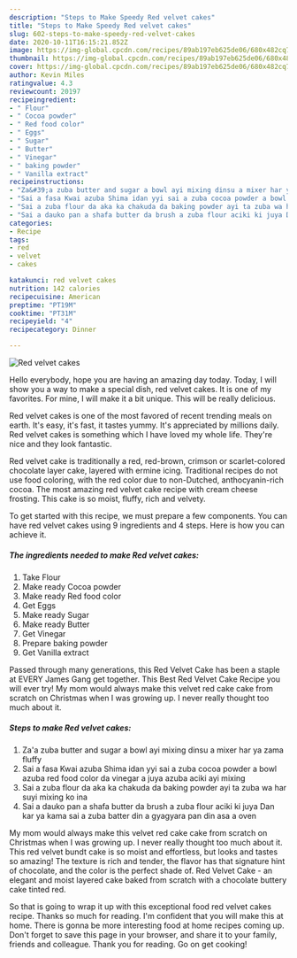 ```yaml
---
description: "Steps to Make Speedy Red velvet cakes"
title: "Steps to Make Speedy Red velvet cakes"
slug: 602-steps-to-make-speedy-red-velvet-cakes
date: 2020-10-11T16:15:21.852Z
image: https://img-global.cpcdn.com/recipes/89ab197eb625de06/680x482cq70/red-velvet-cakes-recipe-main-photo.jpg
thumbnail: https://img-global.cpcdn.com/recipes/89ab197eb625de06/680x482cq70/red-velvet-cakes-recipe-main-photo.jpg
cover: https://img-global.cpcdn.com/recipes/89ab197eb625de06/680x482cq70/red-velvet-cakes-recipe-main-photo.jpg
author: Kevin Miles
ratingvalue: 4.3
reviewcount: 20197
recipeingredient:
- " Flour"
- " Cocoa powder"
- " Red food color"
- " Eggs"
- " Sugar"
- " Butter"
- " Vinegar"
- " baking powder"
- " Vanilla extract"
recipeinstructions:
- "Za&#39;a zuba butter and sugar a bowl ayi mixing dinsu a mixer har ya zama fluffy"
- "Sai a fasa Kwai azuba Shima idan yyi sai a zuba cocoa powder a bowl azuba red food color da vinegar a juya azuba aciki ayi mixing"
- "Sai a zuba flour da aka ka chakuda da baking powder ayi ta zuba wa har suyi mixing ko ina"
- "Sai a dauko pan a shafa butter da brush a zuba flour aciki ki juya Dan kar ya kama sai a zuba batter din a gyagyara pan din asa a oven"
categories:
- Recipe
tags:
- red
- velvet
- cakes

katakunci: red velvet cakes 
nutrition: 142 calories
recipecuisine: American
preptime: "PT19M"
cooktime: "PT31M"
recipeyield: "4"
recipecategory: Dinner

---
```



![Red velvet cakes](https://img-global.cpcdn.com/recipes/89ab197eb625de06/680x482cq70/red-velvet-cakes-recipe-main-photo.jpg)

Hello everybody, hope you are having an amazing day today. Today, I will show you a way to make a special dish, red velvet cakes. It is one of my favorites. For mine, I will make it a bit unique. This will be really delicious.

Red velvet cakes is one of the most favored of recent trending meals on earth. It's easy, it's fast, it tastes yummy. It's appreciated by millions daily. Red velvet cakes is something which I have loved my whole life. They're nice and they look fantastic.

Red velvet cake is traditionally a red, red-brown, crimson or scarlet-colored chocolate layer cake, layered with ermine icing. Traditional recipes do not use food coloring, with the red color due to non-Dutched, anthocyanin-rich cocoa. The most amazing red velvet cake recipe with cream cheese frosting. This cake is so moist, fluffy, rich and velvety.


To get started with this recipe, we must prepare a few components. You can have red velvet cakes using 9 ingredients and 4 steps. Here is how you can achieve it.

<!--inarticleads1-->

##### The ingredients needed to make Red velvet cakes:

1. Take  Flour
1. Make ready  Cocoa powder
1. Make ready  Red food color
1. Get  Eggs
1. Make ready  Sugar
1. Make ready  Butter
1. Get  Vinegar
1. Prepare  baking powder
1. Get  Vanilla extract


Passed through many generations, this Red Velvet Cake has been a staple at EVERY James Gang get together. This Best Red Velvet Cake Recipe you will ever try! My mom would always make this velvet red cake cake from scratch on Christmas when I was growing up. I never really thought too much about it. 

<!--inarticleads2-->

##### Steps to make Red velvet cakes:

1. Za&#39;a zuba butter and sugar a bowl ayi mixing dinsu a mixer har ya zama fluffy
1. Sai a fasa Kwai azuba Shima idan yyi sai a zuba cocoa powder a bowl azuba red food color da vinegar a juya azuba aciki ayi mixing
1. Sai a zuba flour da aka ka chakuda da baking powder ayi ta zuba wa har suyi mixing ko ina
1. Sai a dauko pan a shafa butter da brush a zuba flour aciki ki juya Dan kar ya kama sai a zuba batter din a gyagyara pan din asa a oven


My mom would always make this velvet red cake cake from scratch on Christmas when I was growing up. I never really thought too much about it. This red velvet bundt cake is so moist and effortless, but looks and tastes so amazing! The texture is rich and tender, the flavor has that signature hint of chocolate, and the color is the perfect shade of. Red Velvet Cake - an elegant and moist layered cake baked from scratch with a chocolate buttery cake tinted red. 

So that is going to wrap it up with this exceptional food red velvet cakes recipe. Thanks so much for reading. I'm confident that you will make this at home. There is gonna be more interesting food at home recipes coming up. Don't forget to save this page in your browser, and share it to your family, friends and colleague. Thank you for reading. Go on get cooking!

